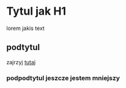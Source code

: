 # Tytul jak H1

lorem jakis text

## podtytul 

zajrzyj [tutaj](http://mariuszbrainard.de)

### podpodtytul jeszcze jestem mniejszy
